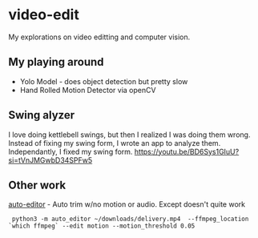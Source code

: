 # video-edit

My explorations on video editting and computer vision.

## My playing around

- Yolo Model - does object detection but pretty slow
- Hand Rolled Motion Detector via openCV

## Swing alyzer

I love doing kettlebell swings, but then I realized I was doing them wrong. Instead of fixing my swing form, I wrote an app to analyze them.  Independantly, I fixed my swing form. https://youtu.be/BD6Sys1GIuU?si=tVnJMGwbD34SPFw5



## Other work

[auto-editor](https://github.com/WyattBlue/auto-editor) - Auto trim w/no motion or audio. Except doesn't quite work

     python3 -m auto_editor ~/downloads/delivery.mp4  --ffmpeg_location `which ffmpeg` --edit motion --motion_threshold 0.05
